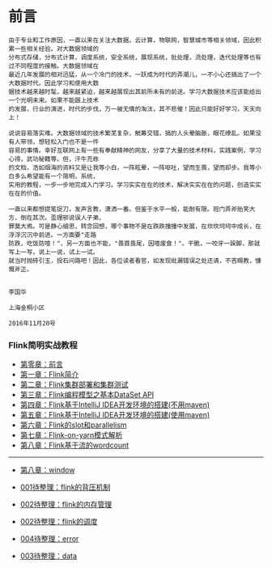 # 前言

```
由于专业和工作原因，一直以来在关注大数据，云计算，物联网，智慧城市等相关领域，因此积累一些相关经验。对大数据领域的
分布式存储，分布式计算，调度系统，安全系统，展现系统，批处理，流处理，迭代处理等也有过不同程度的接触。大数据领域在
最近几年发展的相对迅猛，从一个冷门的技术，一跃成为时代的弄潮儿，一不小心还搞出了一个大数据时代。因此学习和使用大数
据技术越来越时髦，越来越紧迫，越来越展现出其前所未有的前途。学习大数据技术应该能给出一个光明未来。如果不能跟上技术
的发展，行业的演进，时代的步伐，万一被无情的淘汰，其不悲催！因此只能好好学习，天天向上！
```

```
说说容易落实难。大数据领域的技术繁芜复杂，觥筹交错，搞的人头晕脑胀，眼花缭乱。如果没有人带领，想轻松入门也不是一件
容易的事情。幸好互联网上有一些有奉献精神的网友，分享了大量的技术材料，实践案例，学习心得，武功秘籍等。但，汗牛充栋
的文档，浩如烟海的资料又是让我等小白，一阵眩晕，一阵呕吐，望而生畏，望而却步。我等小白多么希望能有一个简明，系统，
实用的教程，一步一步地完成入门学习。学习实实在在的技术，解决实实在在的问题，创造实实在在的价值。
```

```
一直以来都想提笔捉刀，发声言教，潇洒一番。但鉴于水平一般，能耐有限。班门弄斧贻笑大方，倒在其次。歪理邪说误人子弟，
罪莫大焉。可是静心细思，转念回想，哪个事物不是在跌跌撞撞中发展，在坎坎坷坷中成长，在浮浮沉沉中前进。一方面要"走路
防跌，吃饭防噎！"，另一方面也不能，"畏首畏尾，因噎废食！"。干脆，一咬牙一跺脚，那就写上一写，说上一说，试上一试。
就当时抛砖引玉，投石问路吧！因此，各位读者看官，如发现纰漏错误之处还请，不吝赐教，慷慨斧正。
```

```
                                                                                         李国华
                                                                                    上海金桐小区
                                                                                 2016年11月20号
```
                                                                                   


### Flink简明实战教程
* [第零章：前言](README.md)
* [第一章：Flink简介](book/introduce/introduce.md)
* [第二章：Flink集群部署和集群测试](book/install/install.md)
* [第三章：Flink编程模型之基本DataSet API](book/api/dataset/dataset.md)
* [第四章：Flink基于IntelliJ IDEA开发环境的搭建(不用maven)](book/ide/idea/idea.md)
* [第五章：Flink基于IntelliJ IDEA开发环境的搭建(使用maven)](book/ide/idea-maven/idea-maven.md)
* [第六章：Flink的slot和parallelism](book/internal/slot-parallelism/slot-parallelism.md)
* [第七章：Flink-on-yarn模式解析](book/yarn/yarn.md)
* [第八章：Flink基于流的wordcount](book/stream/streamwc/streamwc.md)




---
* [第八章：window](book/stream/window/window.md)

* [001待整理：flink的背压机制](book/backpressure/backpressure.md)
* [002待整理：flink的内存管理](book/memory/memory.md)
* [002待整理：flink的调度](book/internal/JobsScheduling/JobsScheduling.md)
* [004待整理：error](book/error/error.md)
* [003待整理：data](book/data/data.md)





